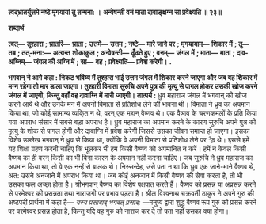 **त्वद्भ्रातर्युत्तमे नष्टे मृगयायां तु तन्मना: ।** **अन्वेषन्ती वनं माता दावाङ्क्षग्न सा प्रवेक्ष्यति ॥ २३॥** 

**शब्दार्थ** 

**त्वत्—** **तुश्हारा** **; भ्रातरि—** **भ्राता** **; उत्तमे—** **उत्तम** **; नष्टे—** **मारे जाने पर** **; मृगयायाम्—** **शिकार में** **; तु—** **तब** **; तत्-मना:—** **अत्यन्त** **शोकाकुल** **; अन्वेषन्ती—** **ढूँढते हुए** **; वनम्—** **जंगल में** **; माता—** **माता** **; दाव-अग्निम्—** **जंगल की अग्नि में** **; सा—** **वह** **;** **प्रवेक्ष्यति—** **प्रवेश करेगी।** **.** 

**भगवान् ने आगे कहा : निकट भविष्य में तुश्हारा भाई उत्तम जंगल में शिकार करने जाएगा** **और जब वह शिकार में मग्न रहेगा तो मार डाला जाएगा। तुश्हारी विमाता सुरुचि अपने पुत्र की** **मृत्यु से पागल होकर उसकी खोज करने जंगल में जाएगी, किन्तु वहाँ वह दावाग्नि में मारी** **जाएगी।** **तात्पर्य :** ध्रुव महाराज जंगल में भगवान् की खोज करने आये थे और उनके मन में अपनी विमाता से प्रतिशोध लेने की भावना थी। विमाता ने ध्रुव का अपमान किया था, जो कोई सामान्य व्यकि्त न थे, वरन् एक महान् वैष्णव थे। एक वैष्णव के चरणकमलों के प्रति किया गया अपराध संसार में सबसे बड़ा अपराध है। ध्रुव महाराज का अपमान करने के कारण सुरुचि अपने पुत्र की मृत्यु के शोक से पागल होगी और दावाग्नि में प्रवेश करेगी जिससे उसका जीवन समाप्त हो जाएगा। इसका विशेष उल्लेख भगवान् ने ध्रुव से किया था, क्योंकि वे अपनी विमाता से प्रतिशोध लेने पर ²ढ़ थे। इससे हमें यह शिक्षा ग्रहण करनी चाहिए कि भूलकर भी हम किसी वैष्णव को अपमानित न करें। हमें न केवल किसी वैष्णव का ही वरन् किसी का भी बिना कारण के अपमान नहीं करना चाहिए। जब सुरुचि ने ध्रुव महाराज का अपमान किया था, तो वे एक नन्हें से बालक थे। निस्सन्देह, उसे पता न था कि ध्रुव एक जाने-माने वैष्णव थे, अत: उसने अनजाने में अपराध किया था। जब कोई अनजान में किसी वैष्णव की सेवा करता है, तो भी उसका फल अच्छा होता है। श्रीभगवान् वैष्णव का विशेष पक्षपात करते हैं। वैष्णव को प्रसन्न या अप्रसन्न करने से परमेश्वर की प्रसन्नता तथा नाराजगी पर प्रभाव पड़ता है। श्रील विश्वनाथ चक्रवर्ती ठाकुर ने अपने गुरु की अष्टपदी प्रार्थना में कहा है— *यस्य प्रसादाद् भगवत्* *प्रसाद:* —मनुष्य द्वारा शुद्ध वैष्णव रूप गुरु को प्रसन्न करने पर परमेश्वर प्रसन्न होता है, किन्तु यदि वह गुरु को नाराज कर दे तो पता नहीं उसका क्या होगा।  
